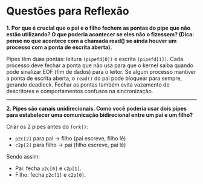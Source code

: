 # Questões para Reflexão

**1. Por que é crucial que o pai e o filho fechem as pontas do pipe que não estão utilizando? O
que poderia acontecer se eles não o fizessem? (Dica: pense no que acontece com a chamada
read() se ainda houver um processo com a ponta de escrita aberta).**

Pipes têm duas pontas: leitura `(pipefd[0])` e escrita `(pipefd[1])`. Cada processo deve fechar a ponta que não usa para que o kernel saiba quando pode sinalizar EOF (fim de dados) para o leitor. Se algum processo mantiver a ponta de escrita aberta, o `read()` do pai pode bloquear para sempre, gerando deadlock. Fechar as pontas também evita vazamento de descritores e comportamentos confusos na sincronização.

---

**2. Pipes são canais unidirecionais. Como você poderia usar dois pipes para estabelecer uma
comunicação bidirecional entre um pai e um filho?**

Criar os 2 pipes antes do `fork()`:
- `p2c[2]` para pai -> filho (pai escreve, filho lê)
- `c2p[2]` para filho -> pai (filho escreve, pai lê)

Sendo assim:
- Pai: fecha `p2c[0]` e `c2p[1]`.
- Filho: fecha `p2c[1]` e `c2p[0]`.